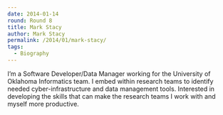 ```yaml
---
date: 2014-01-14
round: Round 8
title: Mark Stacy
author: Mark Stacy
permalink: /2014/01/mark-stacy/
tags:
  - Biography
---
```

I&#8217;m a Software Developer/Data Manager working for the University of Oklahoma Informatics team. I embed within research teams to identify needed cyber-infrastructure and data management tools. Interested in developing the skills that can make the research teams I work with and myself more productive.
